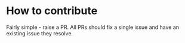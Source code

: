 # How to contribute

Fairly simple - raise a PR. All PRs should fix a single issue and have an existing issue they resolve.
